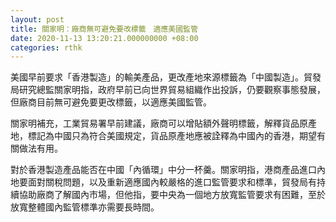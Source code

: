 ```yaml
---
layout: post
title: 關家明：廠商無可避免要改標籤　適應美國監管
date: 2020-11-13 13:20:21.000000000 +08:00
categories: rthk
---
```


美國早前要求「香港製造」的輸美產品，更改產地來源標籤為「中國製造」。貿發局研究總監關家明指，政府早前已向世界貿易組織作出投訴，仍要觀察事態發展，但廠商目前無可避免要更改標籤，以適應美國監管。

關家明補充，工業貿易署早前建議，廠商可以增貼額外聲明標籤，解釋貨品原產地，標記為中國只為符合美國規定，貨品原產地應被詮釋為中國內的香港，期望有關做法有用。

對於香港製造產品能否在中國「內循環」中分一杯羹。關家明指，港商產品進口內地要面對關稅問題，以及重新適應國內較嚴格的進口監管要求和標準，貿發局有持續協助廠商了解國內市場，但他指，要中央為一個地方放寬監管要求有困難，至於放寬整體國內監管標準亦需要長時間。
